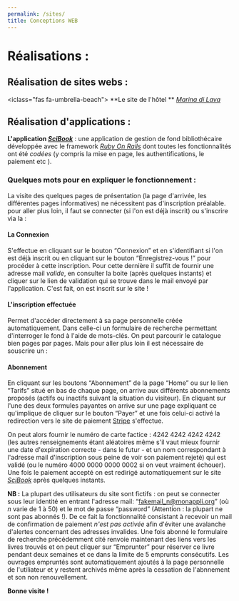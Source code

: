 ```yaml
---
permalink: /sites/
title: Conceptions WEB
---
```


# Réalisations :

## Réalisation de sites webs :
 
<iclass="fas fa-umbrella-beach"></i> **Le site de l'hôtel ** [*Marina di Lava*](https://vigilant-bartik-1253dd.netlify.app/)

## Réalisation d'applications :

 <i class="fa-solid fa-book-bookmark"></i> **L'application [*SciBook*](https://scibook.fly.dev)** : une application de gestion de fond bibliothécaire développée avec le framework [*Ruby On Rails*](https://rubyonrails.org/) dont toutes les fonctionnalités ont été *codées* (y compris la mise en page, les authentifications, le paiement etc ).

### Quelques mots pour en expliquer le fonctionnement :
La visite des quelques pages de présentation (la page d'arrivée, les différentes pages informatives) ne nécessitent pas d'inscription préalable. pour aller plus loin, il faut se connecter (si l'on est déjà inscrit) ou s'inscrire via la :

#### La Connexion
S'effectue en cliquant sur le bouton  &#8220;Connexion&#8221; et en s'identifiant si l'on est déjà inscrit ou en cliquant sur le bouton  &#8220;Enregistrez-vous !&#8221; pour procéder à cette inscription. Pour cette dernière il suffit de fournir une adresse mail *valide*, en consulter la boite (après quelques instants) et cliquer sur le lien de validation qui se trouve dans le mail envoyé par l'application. C'est fait, on est inscrit sur le site !

#### L'inscription effectuée
Permet d'accéder directement à sa page personnelle créée automatiquement. Dans celle-ci un formulaire de recherche permettant d'interroger le fond à l'aide de mots-clés. On peut parcourir le catalogue bien pages par pages. Mais pour aller plus loin il est nécessaire de souscrire un : 

#### Abonnement
En cliquant sur les boutons  &#8220;Abonnement&#8221; de la page &#8220;Home&#8221; ou sur le lien  &#8220;Tarifs&#8221; situé en bas de chaque page, on arrive aux différents abonnements proposés (actifs ou inactifs suivant la situation du visiteur). En cliquant sur l'une des deux formules payantes on arrive sur une page expliquant ce qu'implique de cliquer sur le bouton  &#8220;Payer&#8221; et une fois celui-ci activé la redirection vers le site de paiement [Stripe](https://stripe.com.fr) s'effectue.

On peut alors fournir le  numéro de carte factice : 4242 4242 4242 4242 (les autres renseignements étant aléatoires même s'il vaut mieux fournir une date d'expiration correcte - dans le futur - et un nom correspondant à l'adresse mail d'inscription sous peine de voir son paiement rejeté) qui est validé (ou le numéro 4000 0000 0000 0002 si on veut vraiment échouer). Une fois le paiement accepté on est redirigé automatiquement  sur le site [*SciBook*](https://scibook.fly.dev) après quelques instants. 

**NB :** La plupart des utilisateurs du site sont fictifs : on peut se connecter sous leur identité en entrant l'adresse mail: &#8220;fakemail_n@monappli.org&#8221; (où *n* varie de 1 à 50) et le mot de passe  &#8220;password&#8221; (Attention : la plupart ne sont pas abonnés !). De ce fait la fonctionnalité consistant à recevoir un mail de confirmation de paiement *n'est pas activée* afin d'éviter une avalanche d'alertes concernant des adresses invalides.
Une fois abonné le formulaire de recherche précédemment cité renvoie maintenant des liens vers les livres trouvés et on peut  cliquer sur &#8220;Emprunter&#8221; pour réserver ce livre pendant deux semaines et ce dans la limite de 5 emprunts consécutifs. Les ouvrages empruntés sont automatiquement ajoutés à la page personnelle de l'utiliateur et y restent archivés même après la cessation de l'abnnement et son non renouvellement.

**Bonne visite !**

